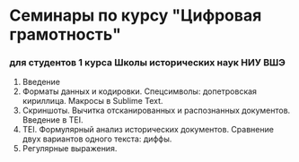 # Семинары по курсу "Цифровая грамотность"

### для студентов 1 курса Школы исторических наук НИУ ВШЭ

1. Введение
2. Форматы данных и кодировки. Спецсимволы: допетровская кириллица. Макросы в Sublime Text. 
3. Скриншоты. Вычитка отсканированных и распознанных документов. Введение в TEI.
4. TEI. Формулярный анализ исторических документов. Сравнение двух вариантов одного текста: диффы.
5. Регулярные выражения.



